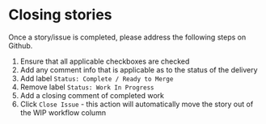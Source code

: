 # Closing stories

Once a story/issue is completed, please address the following steps on Github.

1. Ensure that all applicable checkboxes are checked
1. Add any comment info that is applicable as to the status of the delivery
1. Add label `Status: Complete / Ready to Merge`
1. Remove label `Status: Work In Progress`
1. Add a closing comment of completed work
1. Click `Close Issue` - this action will automatically move the story out of the WIP workflow column
